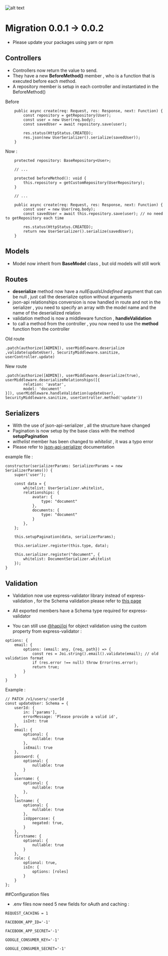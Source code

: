 
![alt text](https://repository-images.githubusercontent.com/166414581/dc0a1b80-a1a0-11e9-805b-cf8be46b5507)
# Migration 0.0.1 -> 0.0.2

- Please update your packages using yarn or npm

## Controllers 
- Controllers now return the value to send.
- They have a new **BeforeMethod()** member , who is a function that is executed before each method.
- A repository member is setup in each controller and instantiated in the BeforeMethod()

Before
```
    public async create(req: Request, res: Response, next: Function) {
        const repository = getRepository(User);
        const user = new User(req.body);
        const savedUser = await repository.save(user);

        res.status(HttpStatus.CREATED);
        res.json(new UserSerializer().serialize(savedUser));
    }
```

Now : 
```
    protected repository: BaseRepository<User>;

    // ...

    protected beforeMethod(): void {
        this.repository = getCustomRepository(UserRepository);
    }
      
    // ...
    
    public async create(req: Request, res: Response, next: Function) {
        const user = new User(req.body);
        const savedUser = await this.repository.save(user); // no need to getRepository each time

        res.status(HttpStatus.CREATED);
        return new UserSerializer().serialize(savedUser);
    }
```

## Models

- Model now inherit from **BaseModel** class , but old models will still work

## Routes 

- **deserialize** method now have a *nullEqualsUndefined* argument that can be null , just call the deserialize option without arguments
- json-api relationships conversion is now handled in route and not in the serializer , you need to specify an array with the model name and the name of the deserialized relation
- validation method is now a middleware function , **handleValidation**
- to call a method from the controller , you now need to use the **method** function from the controller 

Old route
```
.patch(authorize([ADMIN]), userMiddleware.deserialize ,validate(updateUser), SecurityMiddleware.sanitize, userController.update)
```

New route
```
.patch(authorize([ADMIN]), userMiddleware.deserialize(true), userMiddleware.deserializeRelationships([{
        relation: 'avatar',
        model: 'document'
}]), userMiddleware.handleValidation(updateUser), SecurityMiddleware.sanitize, userController.method('update'))
```

## Serializers

- With the use of json-api-serializer , all the structure have changed
- Pagination is now setup by the base class with the method **setupPagination**
- *withelist* member has been changed to *whitelist* , it was a typo error
- Please refer to [json-api-serializer](https://github.com/danivek/json-api-serializer) documentation

example file : 
```
constructor(serializerParams: SerializerParams = new SerializerParams()) {
    super('user');

    const data = {
        whitelist: UserSerializer.whitelist,
        relationships: {
            avatar: {
                type: "document"
            },
            documents: {
                type: "document"
            }
        },
    };

    this.setupPagination(data, serializerParams);

    this.serializer.register(this.type, data);

    this.serializer.register("document", {
        whitelist: DocumentSerializer.whitelist
    });
}
```

## Validation

- Validation now use express-validator library instead of express-validation , for the Schema validation please refer to [this page](https://express-validator.github.io/docs/schema-validation.html)
- All exported members have a Schema type required for express-validator


- You can still use [@hapi/joi](https://github.com/hapijs/joi) for object validation using the custom property from express-validator : 
```
options: {
    email: {
        options: (email: any, {req, path}) => {
            const res = Joi.string().email().validate(email); // old validation format
            if (res.error !== null) throw Error(res.error);
            return true;
        }
    }
}
```


Example : 
```
// PATCH /v1/users/:userId
const updateUser: Schema = {
    userId: {
        in: ['params'],
        errorMessage: 'Please provide a valid id',
        isInt: true
    },
    email: {
        optional: {
            nullable: true
        },
        isEmail: true
    },
    password: {
        optional: {
            nullable: true
        }
    },
    username: {
        optional: {
            nullable: true
        },
    },
    lastname: {
        optional: {
            nullable: true
        },
        isUppercase: {
            negated: true,
        }
    },
    firstname: {
        optional: {
            nullable: true
        }
    },
    role: {
        optional: true,
        isIn: {
            options: [roles]
        }
    }
};
```

##Configuration files

- .env files now need 5 new fields for oAuth and caching :

```
REQUEST_CACHING = 1

FACEBOOK_APP_ID='-1'

FACEBOOK_APP_SECRET='-1'

GOOGLE_CONSUMER_KEY='-1'

GOOGLE_CONSUMER_SECRET='-1'
```